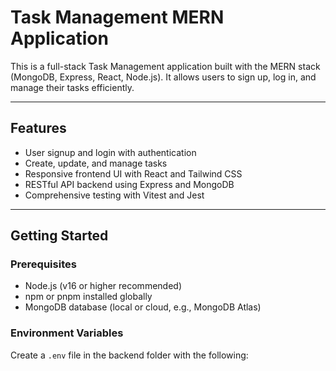 # Task Management MERN Application

This is a full-stack Task Management application built with the MERN stack (MongoDB, Express, React, Node.js). It allows users to sign up, log in, and manage their tasks efficiently.

---

## Features

- User signup and login with authentication
- Create, update, and manage tasks
- Responsive frontend UI with React and Tailwind CSS
- RESTful API backend using Express and MongoDB
- Comprehensive testing with Vitest and Jest

---

## Getting Started

### Prerequisites

- Node.js (v16 or higher recommended)
- npm or pnpm installed globally
- MongoDB database (local or cloud, e.g., MongoDB Atlas)

### Environment Variables

Create a `.env` file in the backend folder with the following:


